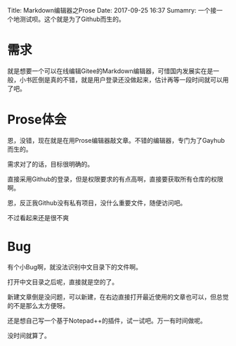 Title: Markdown编辑器之Prose
Date: 2017-09-25 16:37
Sumamry: 一个接一个地测试呗。这个就是为了Github而生的。

# 需求

就是想要一个可以在线编辑Gitee的Markdown编辑器，可惜国内发展实在是一般，小书匠倒是真的不错，就是用户登录还没做起来，估计再等一段时间就可以用了吧。

# Prose体会

恩，没错，现在就是在用Prose编辑器敲文章。不错的编辑器，专门为了Gayhub而生的。

需求对了的话，目标很明确的。

直接采用Github的登录，但是权限要求的有点高啊，直接要获取所有仓库的权限啊。

恩，反正我Github没有私有项目，没什么重要文件，随便访问吧。

不过看起来还是很不爽

# Bug

有个小Bug啊，就没法识别中文目录下的文件啊。

打开中文目录之后呢，直接就是空的了。

新建文章倒是没问题，可以新建，在右边直接打开最近使用的文章也可以，但总觉的不是那么太方便呀。

还是想自己写一个基于Notepad++的插件，试一试吧。万一有时间做呢。

没时间就算了。


